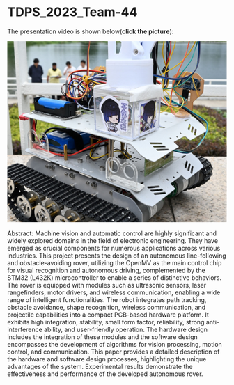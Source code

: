 # TDPS_2023_Team-44

The presentation video is shown below(**click the picture**):

[![Watch the video](https://github.com/jinshuyi/TDPS_2023_Team-44/blob/main/image.png?raw=true)](https://www.bilibili.com/video/BV1Vu4y1Z7St)


Abstract:
Machine vision and automatic control are highly significant and widely explored domains in 
the field of electronic engineering. They have emerged as crucial components for numerous 
applications across various industries. This project presents the design of an autonomous 
line-following and obstacle-avoiding rover, utilizing the OpenMV as the main control chip for 
visual recognition and autonomous driving, complemented by the STM32 (L432K) 
microcontroller to enable a series of distinctive behaviors. The rover is equipped with modules 
such as ultrasonic sensors, laser rangefinders, motor drivers, and wireless communication, 
enabling a wide range of intelligent functionalities. The robot integrates path tracking, 
obstacle avoidance, shape recognition, wireless communication, and projectile capabilities 
into a compact PCB-based hardware platform. It exhibits high integration, stability, small form 
factor, reliability, strong anti-interference ability, and user-friendly operation. The hardware 
design includes the integration of these modules and the software design encompasses the 
development of algorithms for vision processing, motion control, and communication. This 
paper provides a detailed description of the hardware and software design processes, 
highlighting the unique advantages of the system. Experimental results demonstrate the 
effectiveness and performance of the developed autonomous rover.


